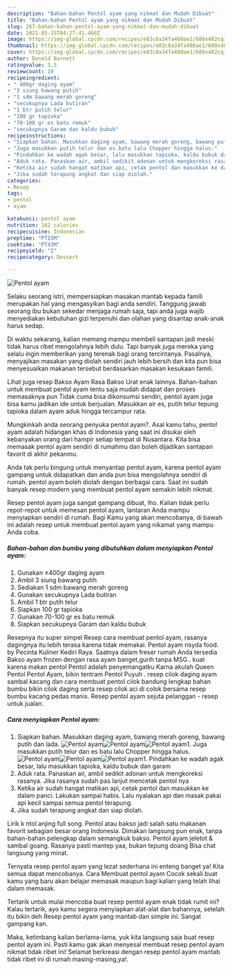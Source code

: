 ```yaml
---
description: "Bahan-bahan Pentol ayam yang nikmat dan Mudah Dibuat"
title: "Bahan-bahan Pentol ayam yang nikmat dan Mudah Dibuat"
slug: 267-bahan-bahan-pentol-ayam-yang-nikmat-dan-mudah-dibuat
date: 2021-05-15T04:27:41.460Z
image: https://img-global.cpcdn.com/recipes/e83c8a34fa480ae1/680x482cq70/pentol-ayam-foto-resep-utama.jpg
thumbnail: https://img-global.cpcdn.com/recipes/e83c8a34fa480ae1/680x482cq70/pentol-ayam-foto-resep-utama.jpg
cover: https://img-global.cpcdn.com/recipes/e83c8a34fa480ae1/680x482cq70/pentol-ayam-foto-resep-utama.jpg
author: Donald Barnett
ratingvalue: 3.5
reviewcount: 10
recipeingredient:
- " 400gr daging ayam"
- "3 siung bawang putih"
- "1 sdm bawang merah goreng"
- "secukupnya Lada butiran"
- "1 btr putih telur"
- "100 gr tapioka"
- "70-100 gr es batu remuk"
- "secukupnya Garam dan kaldu bubuk"
recipeinstructions:
- "Siapkan bahan. Masukkan daging ayam, bawang merah goreng, bawang putih dan lada."
- "Juga masukkan putih telur dan es batu lalu Chopper hingga halus."
- "Pindahkan ke wadah agak besar, lalu masukkan tapioka, kaldu bubuk dan garam"
- "Aduk rata. Panaskan air, ambil sedikit adonan untuk mengkoreksi rasanya. Jika rasanya sudah pas lanjut mencetak pentol nya"
- "Ketika air sudah hangat matikan api, cetak pentol dan masukkan ke dalam panci. Lakukan sampai habis. Lalu nyalakan api dan masak pakai api kecil sampai semua pentol terapung."
- "Jika sudah terapung angkat dan siap diolah."
categories:
- Resep
tags:
- pentol
- ayam

katakunci: pentol ayam 
nutrition: 162 calories
recipecuisine: Indonesian
preptime: "PT15M"
cooktime: "PT43M"
recipeyield: "2"
recipecategory: Dessert

---
```



![Pentol ayam](https://img-global.cpcdn.com/recipes/e83c8a34fa480ae1/680x482cq70/pentol-ayam-foto-resep-utama.jpg)

Selaku seorang istri, mempersiapkan masakan mantab kepada famili merupakan hal yang mengasyikan bagi anda sendiri. Tanggung jawab seorang ibu bukan sekedar menjaga rumah saja, tapi anda juga wajib menyediakan kebutuhan gizi terpenuhi dan olahan yang disantap anak-anak harus sedap.

Di waktu  sekarang, kalian memang mampu membeli santapan jadi meski tidak harus ribet mengolahnya lebih dulu. Tapi banyak juga mereka yang selalu ingin memberikan yang terenak bagi orang tercintanya. Pasalnya, menyajikan masakan yang diolah sendiri jauh lebih bersih dan kita pun bisa menyesuaikan makanan tersebut berdasarkan masakan kesukaan famili. 

Lihat juga resep Bakso Ayam Rasa Bakso Urat enak lainnya. Bahan-bahan untuk membuat pentol ayam tentu saja mudah didapat dan proses memasaknya pun Tidak cuma bisa dikonsumsi sendiri, pentol ayam juga bisa kamu jadikan ide untuk berjualan. Masukkan air es, putih telur tepung tapioka dalam ayam aduk hingga tercampur rata.

Mungkinkah anda seorang penyuka pentol ayam?. Asal kamu tahu, pentol ayam adalah hidangan khas di Indonesia yang saat ini disukai oleh kebanyakan orang dari hampir setiap tempat di Nusantara. Kita bisa memasak pentol ayam sendiri di rumahmu dan boleh dijadikan santapan favorit di akhir pekanmu.

Anda tak perlu bingung untuk menyantap pentol ayam, karena pentol ayam gampang untuk didapatkan dan anda pun bisa mengolahnya sendiri di rumah. pentol ayam boleh diolah dengan berbagai cara. Saat ini sudah banyak resep modern yang membuat pentol ayam semakin lebih nikmat.

Resep pentol ayam juga sangat gampang dibuat, lho. Kalian tidak perlu repot-repot untuk memesan pentol ayam, lantaran Anda mampu menyiapkan sendiri di rumah. Bagi Kamu yang akan mencobanya, di bawah ini adalah resep untuk membuat pentol ayam yang nikamat yang mampu Anda coba.

<!--inarticleads1-->

##### Bahan-bahan dan bumbu yang dibutuhkan dalam menyiapkan Pentol ayam:

1. Gunakan  ±400gr daging ayam
1. Ambil 3 siung bawang putih
1. Sediakan 1 sdm bawang merah goreng
1. Gunakan secukupnya Lada butiran
1. Ambil 1 btr putih telur
1. Siapkan 100 gr tapioka
1. Gunakan 70-100 gr es batu remuk
1. Siapkan secukupnya Garam dan kaldu bubuk


Resepnya itu super simpel Resep cara membuat pentol ayam, rasanya dagingnya itu lebih terasa karena tidak memakai. Pentol ayam risyda food. by Pecinta Kuliner Kediri Raya. Saatnya dalam freser rumah Anda tersedia Bakso ayam frozen dengan rasa ayam banget,gurih tanpa MSG.. kuat karena makan pentol Pentol adalah penyemangatku Karna akulah Queen Pentol Pentol Ayam, bikin tentram Pentol Puyuh . resep cilok daging ayam sambal kacang dan cara membuat pentol cilok bandung lengkap bahan bumbu bikin cilok daging serta resep cilok aci di colok bersama resep bumbu kacang pedas manis. Resep pentol ayam sejuta pelanggan - resep untuk jualan. 

<!--inarticleads2-->

##### Cara menyiapkan Pentol ayam:

1. Siapkan bahan. Masukkan daging ayam, bawang merah goreng, bawang putih dan lada.
<img src="https://img-global.cpcdn.com/steps/8045a0f4a3c8becd/160x128cq70/pentol-ayam-langkah-memasak-1-foto.jpg" alt="Pentol ayam"><img src="https://img-global.cpcdn.com/steps/7ffee48da0ae2f7e/160x128cq70/pentol-ayam-langkah-memasak-1-foto.jpg" alt="Pentol ayam"><img src="https://img-global.cpcdn.com/steps/617fe1d13c58d057/160x128cq70/pentol-ayam-langkah-memasak-1-foto.jpg" alt="Pentol ayam">1. Juga masukkan putih telur dan es batu lalu Chopper hingga halus.
<img src="https://img-global.cpcdn.com/steps/f197ef811cf5bb42/160x128cq70/pentol-ayam-langkah-memasak-2-foto.jpg" alt="Pentol ayam"><img src="https://img-global.cpcdn.com/steps/12be9dbd94c418bc/160x128cq70/pentol-ayam-langkah-memasak-2-foto.jpg" alt="Pentol ayam"><img src="https://img-global.cpcdn.com/steps/73d80b752e254b2c/160x128cq70/pentol-ayam-langkah-memasak-2-foto.jpg" alt="Pentol ayam">1. Pindahkan ke wadah agak besar, lalu masukkan tapioka, kaldu bubuk dan garam
1. Aduk rata. Panaskan air, ambil sedikit adonan untuk mengkoreksi rasanya. Jika rasanya sudah pas lanjut mencetak pentol nya
1. Ketika air sudah hangat matikan api, cetak pentol dan masukkan ke dalam panci. Lakukan sampai habis. Lalu nyalakan api dan masak pakai api kecil sampai semua pentol terapung.
1. Jika sudah terapung angkat dan siap diolah.


Lirik k ntol anjing full song. Pentol atau bakso jadi salah satu makanan favorit sebagian besar orang Indonesia. Dimakan langsung pun enak, tanpa bahan-bahan pelengkap dalam semangkuk bakso. Pentol ayam jeletot &amp; sambal goang. Rasanya pasti mantep yaa, bukan tepung doang Bisa chat langsung yang minat. 

Ternyata resep pentol ayam yang lezat sederhana ini enteng banget ya! Kita semua dapat mencobanya. Cara Membuat pentol ayam Cocok sekali buat kamu yang baru akan belajar memasak maupun bagi kalian yang telah lihai dalam memasak.

Tertarik untuk mulai mencoba buat resep pentol ayam enak tidak rumit ini? Kalau tertarik, ayo kamu segera menyiapkan alat-alat dan bahannya, setelah itu bikin deh Resep pentol ayam yang mantab dan simple ini. Sangat gampang kan. 

Maka, ketimbang kalian berlama-lama, yuk kita langsung saja buat resep pentol ayam ini. Pasti kamu gak akan menyesal membuat resep pentol ayam nikmat tidak ribet ini! Selamat berkreasi dengan resep pentol ayam mantab tidak ribet ini di rumah masing-masing,ya!.

